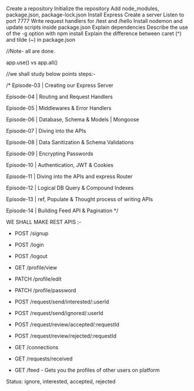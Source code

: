 Create a repository
Initialize the repository
Add node_modules, package.json, package-lock.json
Install Express
Create a server
Listen to port 7777
Write request handlers for /test and /hello
Install nodemon and update scripts inside package.json
Explain dependencies
Describe the use of the -g option with npm install
Explain the difference between caret (^) and tilde (~) in package.json  

//Note- all are done. 

app.use() vs app.all()


//we shall study below points steps:-

/* Episode-03 | Creating our Express Server

Episode-04 | Routing and Request Handlers

Episode-05 | Middlewares & Error Handlers

Episode-06 | Database, Schema & Models | Mongoose

Episode-07 | Diving into the APIs

Episode-08 | Data Sanitization & Schema Validations

Episode-09 | Encrypting Passwords

Episode-10 | Authentication, JWT & Cookies

Episode-11 | Diving into the APIs and express Router

Episode-12 | Logical DB Query & Compound Indexes

Episode-13 | ref, Populate & Thought process of writing APIs

Episode-14 | Building Feed API & Pagination */




WE SHALL MAKE REST APIS :-
- POST /signup  
- POST /login  
- POST /logout  

- GET /profile/view  
- PATCH /profile/edit  
- PATCH /profile/password  

- POST /request/send/interested/:userId  
- POST /request/send/ignored/:userId  

- POST /request/review/accepted/:requestId  
- POST /request/review/rejected/:requestId  

- GET /connections  
- GET /requests/received  
- GET /feed - Gets you the profiles of other users on platform  

Status: ignore, interested, accepted, rejected



 
